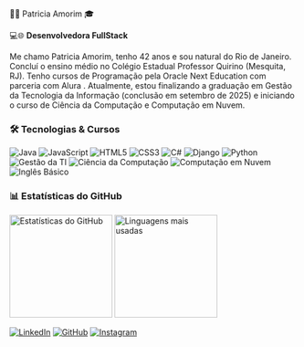👩‍💻 Patricia Amorim 🎓

💻🌐 **Desenvolvedora FullStack**

Me chamo Patricia Amorim, tenho 42 anos e sou natural do Rio de Janeiro. Concluí o ensino médio no Colégio Estadual Professor Quirino (Mesquita, RJ). Tenho cursos de Programação pela Oracle Next Education com parceria com Alura . Atualmente, estou finalizando a graduação em Gestão da Tecnologia da Informação (conclusão em setembro de 2025) e iniciando o curso de Ciência da Computação e Computação em Nuvem.


### 🛠️ Tecnologias & Cursos

<p align="left">
    <img src="https://img.shields.io/badge/Java-007396?style=for-the-badge&logo=java&logoColor=white" alt="Java"/>
    <img src="https://img.shields.io/badge/JavaScript-F7DF1E?style=for-the-badge&logo=javascript&logoColor=black" alt="JavaScript"/>
    <img src="https://img.shields.io/badge/HTML5-E34F26?style=for-the-badge&logo=html5&logoColor=white" alt="HTML5"/>
    <img src="https://img.shields.io/badge/CSS3-1572B6?style=for-the-badge&logo=css3&logoColor=white" alt="CSS3"/>
    <img src="https://img.shields.io/badge/C%23-239120?style=for-the-badge&logo=c-sharp&logoColor=white" alt="C#"/>
    <img src="https://img.shields.io/badge/Django-092E20?style=for-the-badge&logo=django&logoColor=white" alt="Django"/>
    <img src="https://img.shields.io/badge/Python-3776AB?style=for-the-badge&logo=python&logoColor=white" alt="Python"/>
    <img src="https://img.shields.io/badge/Gestão%20TI-6C3483?style=for-the-badge&logo=google-scholar&logoColor=white" alt="Gestão da TI"/>
    <img src="https://img.shields.io/badge/Ciência%20da%20Computação-00599C?style=for-the-badge&logo=academia&logoColor=white" alt="Ciência da Computação"/>
    <img src="https://img.shields.io/badge/Computação%20em%20Nuvem-4285F4?style=for-the-badge&logo=cloud&logoColor=white" alt="Computação em Nuvem"/>
    <img src="https://img.shields.io/badge/Inglês%20Básico-0072C6?style=for-the-badge&logo=language&logoColor=white" alt="Inglês Básico"/>
</p>


### 📊 Estatísticas do GitHub

<p align="left">
    <img height="180em" src="https://github-readme-stats.vercel.app/api?username=39Paty&show_icons=true&theme=radical&count_private=true" alt="Estatísticas do GitHub"/>
    <img height="180em" src="https://github-readme-stats.vercel.app/api/top-langs/?username=39Paty&layout=compact&theme=radical" alt="Linguagens mais usadas"/>
</p>


[![LinkedIn](https://img.shields.io/badge/-LinkedIn-0A66C2?style=for-the-badge&logo=linkedin&logoColor=white)](https://www.linkedin.com/in/patricia-amorim-rosa-762b892ba?utm_source=share&utm_campaign+share_via&ut)
[![GitHub](https://img.shields.io/badge/-GitHub-181717?style=for-the-badge&logo=github&logoColor=white)](https://github.com/39Paty)
[![Instagram](https://img.shields.io/badge/-Instagram-E4405F?style=for-the-badge&logo=instagram&logoColor=white)](https://instagram.com/patyrosa56)
